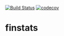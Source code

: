 [![Build Status](https://travis-ci.org/akhalikov/finstats.svg?branch=master)](https://travis-ci.org/akhalikov/finstats) [![codecov](https://codecov.io/gh/akhalikov/finstats/branch/master/graph/badge.svg)](https://codecov.io/gh/akhalikov/finstats)

# finstats
